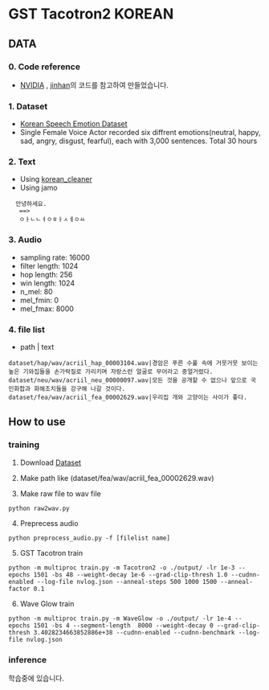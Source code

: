 # GST Tacotron2 KOREAN

## DATA
### 0. Code reference
 * [NVIDIA](https://github.com/NVIDIA/DeepLearningExamples/tree/master/PyTorch/SpeechSynthesis/Tacotron2) ,  [jinhan](https://github.com/jinhan/tacotron2-gst)의 코드를 참고하여 만들었습니다.
### 1. Dataset 
  * [Korean Speech Emotion Dataset](http://aicompanion.or.kr/kor/main/)
  * Single Female Voice Actor recorded six diffrent emotions(neutral, happy, sad, angry, disgust, fearful), each with 3,000 sentences. Total 30 hours

### 2. Text
 * Using [korean_cleaner](https://github.com/Yeongtae/tacotron2/tree/master/text)
 * Using jamo
  ```
    안녕하세요.
     ==>
     ㅇㅏㄴㄴㅕㅇㅎㅏㅅㅔㅇㅛ 
   ```

### 3. Audio
* sampling rate: 16000
* filter length: 1024
* hop length: 256
* win length: 1024
* n_mel: 80
* mel_fmin: 0
* mel_fmax: 8000

### 4. file list
  * path | text
 ```
dataset/hap/wav/acriil_hap_00003104.wav|경암은 푸른 수풀 속에 거뭇거뭇 보이는 높은 기와집들을 손가락질로 가리키며 자랑스런 얼굴로 무어라고 중얼거렸다.
dataset/neu/wav/acriil_neu_00000097.wav|모든 것을 공개할 수 없으나 앞으로 국민화합과 화해조치들을 강구해 나갈 것이다.
dataset/fea/wav/acriil_fea_00002629.wav|우리집 개와 고양이는 사이가 좋다.
 ```

## How to use

### training
 1) Download [Dataset](http://aicompanion.or.kr/kor/main/)
 
 2) Make path like (dataset/fea/wav/acriil_fea_00002629.wav)
 
 3) Make raw file to wav file
  ```
  python raw2wav.py
  ```
  
 4) Preprecess audio
  ```
  python preprocess_audio.py -f [filelist name]
  ```
  
  5) GST Tacotron train
  ```
  python -m multiproc train.py -m Tacotron2 -o ./output/ -lr 1e-3 --epochs 1501 -bs 48 --weight-decay 1e-6 --grad-clip-thresh 1.0 --cudnn-enabled --log-file nvlog.json --anneal-steps 500 1000 1500 --anneal-factor 0.1
  ```
  
  6) Wave Glow train
  ```
  python -m multiproc train.py -m WaveGlow -o ./output/ -lr 1e-4 --epochs 1501 -bs 4 --segment-length  8000 --weight-decay 0 --grad-clip-thresh 3.4028234663852886e+38 --cudnn-enabled --cudnn-benchmark --log-file nvlog.json
  ```

### inference

학습중에 있습니다.
